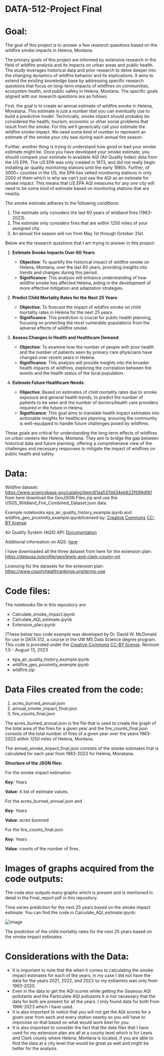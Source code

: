 # DATA-512-Project Final

# Goal:

The goal of this project is to answer a few research questions based on the wildfire smoke impacts in Helena, Montana.

The primary goals of this project are informed by extensive research in the field of wildfire analysis and its impacts on urban areas and public health. The study leverages historical data and prior research to delve deeper into the changing dynamics of wildfire behavior and its implications. It aims to extend the existing knowledge base by addressing specific research questions that focus on long-term impacts of wildfires on communities, ecosystem health, and public safety in Helena, Montana. The specific goals aligned with our research questions are as follows:

First, the goal is to create an annual estimate of wildfire smoke in Helena, Monatana. This estimate is just a number that you can eventually use to build a predictive model. Technically, smoke impact should probably be considered the health, tourism, economic or other social problems that result from the smoke. For this we'll generically call your estimate the wildfire smoke impact. We need some kind of number to represent an estimate of the smoke your city saw during each annual fire season.

Further, another thing is trying to understand how good or bad your smoke estimate might be. Once you have developed your smoke estimate, you should compare your estimate to available AQI (Air Quality Index) data from the US EPA. The US EPA was only created in 1973, and did not really begin installing air quality monitoring stations until the early 1980s. Further, of 3000+ counties in the US, the EPA has vetted monitoring stations in only 2000 of them which is why we can't just use the AQI as an estimate for smoke impact. This means that US EPA AQI measures for any one city will need to be some kind of estimate based on monitoring stations that are nearby.

The smoke estimate adheres to the following conditions:
1. The estimate only considers the last 60 years of wildland fires (1963-2023).
2. The estimate only considers fires that are within 1250 miles of your assigned city.
3. An annual fire season will run from May 1st through October 31st.

Below are the research questions that I am trying to answer in this project:

1. **Estimate Smoke Impacts Over 60 Years**:
   - **Objective**: To quantify the historical impact of wildfire smoke on Helena, Montana, over the last 60 years, providing insights into trends and changes during this period.
   - **Significance**: This analysis will enhance understanding of how wildfire smoke has affected Helena, aiding in the development of more effective mitigation and adaptation strategies.

2. **Predict Child Mortality Rates for the Next 25 Years**:
   - **Objective**: To forecast the impact of wildfire smoke on child mortality rates in Helena for the next 25 years.
   - **Significance**: This prediction is crucial for public health planning, focusing on protecting the most vulnerable populations from the adverse effects of wildfire smoke.

3. **Assess Changes in Health and Healthcare Demand**:
   - **Objective**: To examine how the number of people with poor health and the number of patients seen by primary care physicians have changed over recent years in Helena.
   - **Significance**: This analysis will provide insights into the broader health impacts of wildfires, exploring the correlation between fire events and the health status of the local population.

4. **Estimate Future Healthcare Needs**:
   - **Objective**: Based on estimates of child mortality rates due to smoke exposure and general health trends, to predict the number of patients to be seen and the number of doctors/health care providers required in the future in Helena.
   - **Significance**: This goal aims to translate health impact estimates into actionable insights for healthcare planning, ensuring the community is well-equipped to handle future challenges posed by wildfires.

These goals are critical for understanding the long-term effects of wildfires on urban centers like Helena, Montana. They aim to bridge the gap between historical data and future planning, offering a comprehensive view of the challenges and necessary responses to mitigate the impact of wildfires on public health and safety.

# Data:

Wildfire dataset: https://www.sciencebase.gov/catalog/item/61aa537dd34eb622f699df81 from here download the GeoJSON Files.zip and use the USGS_Wildland_Fire_Combined_Dataset.json data.

Example notebooks epa_air_quality_history_example.ipynb and wildfire_geo_proximity_example.ipynblicensed by: [Creative Commons](https://creativecommons.org) [CC-BY license](https://creativecommons.org/licenses/by/4.0/)

Air Quality System (AQS) API: [Documentation](https://aqs.epa.gov/aqsweb/documents/data_api.html)

Additional information on AQS: [here](https://www.epa.gov/outdoor-air-quality-data/frequent-questions-about-airdata)

I have downloaded all the three dataset from here for the extension plan: https://datausa.io/profile/geo/lewis-and-clark-county-mt

Licensing for the datasets for the extension plan: https://www.countyhealthrankings.org/terms-use

# Code files:

The notebooks file in this repository are:

- Calculate_smoke_impact.ipynb
- Calculate_AQI_estimate.ipynb
- Extension_plan.ipynb

(These below two code example was developed by Dr. David W. McDonald for use in DATA 512, a course in the UW MS Data Science degree program. This code is provided under the [Creative Commons](https://creativecommons.org) [CC-BY license](https://creativecommons.org/licenses/by/4.0/). Revision 1.0 - August 13, 2023
- epa_air_quality_history_example.ipynb
- wildfire_geo_proximity_example.ipynb
- wildfire.zip

# Data Files created from the code:

1) acres_burned_annual.json
2) annual_smoke_impact_final.json
3) fire_counts_final.json

The acres_burned_annual.json is the file that is used to create the graph of the total area of the fires for a given year and the fire_counts_final.json consists of the total number of fires of a given year over the years 1963-2023 within 1250 miles of Helena, Montana.

The annual_smoke_impact_final.json consists of the smoke estimates that is calculated for each year from 1963-2023 for Helena, Monatana.

**Structure of the JSON files:**

For the smoke impact estimation

**Key**: Years

**Value**: A list of estimate values.

For the acres_burned_annual.json and 

**Key**: Years

**Value**: acres burened

For the fire_counts_final.json

**Key**: Years

**Value**: counts of the number of fires.

# Images of graphs acquired from the code outputs:

The code also outputs many graphs which is present and is mentioned in detail in the Final_report pdf in this repository.

Time series prediction for the next 25 years based on the smoke impact estimate: You can find the code in Calculate_AQI_estimate.ipynb:

![image](https://github.com/rravipra/DATA-512-Project/assets/46725716/c716b018-4777-48c4-b148-1014559d7089)

The prediction of the child mortality rates for the next 25 years based on the smoke impact estimates.


# Considerations with the Data:

- It is important to note that the when it comes to calculating the smoke impact estimates for each of the years, in my case I did not have the data for the years 2021, 2022, and 2023 so my estiamtes was only from 1963-2020.
- Even in the data to get the AQI scores while getting the Gaseous AQI pollutants and the Particulate AQI pollutants it is not necessary that the data for both are present for all the years. I only found data for both from 1986-2023 which I have used.
- It is also important to notice that you will not get the AQI scores for a given year from each and every station nearby so you will have to improvise on that based on what would work best for you.
- It is also important to consider the fact that the data files that I have used for my extension plan are all at a county level which is for Lewis and Clark county where Helena, Montana is located, if you are able to find the data at a city level that would be great as well and might be better for the analysis.


